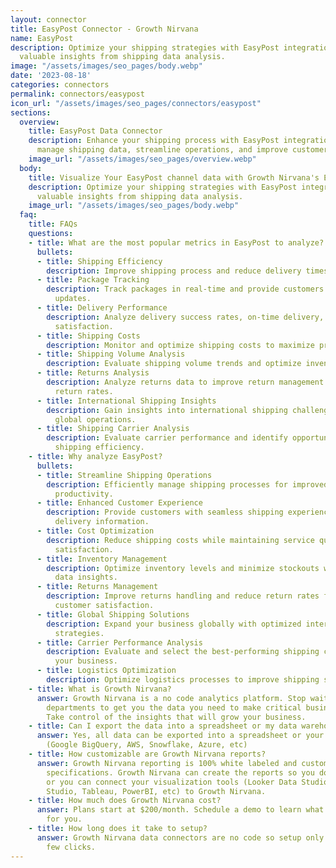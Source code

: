 ```yaml
---
layout: connector
title: EasyPost Connector - Growth Nirvana
name: EasyPost
description: Optimize your shipping strategies with EasyPost integration, gaining
  valuable insights from shipping data analysis.
image: "/assets/images/seo_pages/body.webp"
date: '2023-08-18'
categories: connectors
permalink: connectors/easypost
icon_url: "/assets/images/seo_pages/connectors/easypost"
sections:
  overview:
    title: EasyPost Data Connector
    description: Enhance your shipping process with EasyPost integration. Seamlessly
      manage shipping data, streamline operations, and improve customer satisfaction.
    image_url: "/assets/images/seo_pages/overview.webp"
  body:
    title: Visualize Your EasyPost channel data with Growth Nirvana's EasyPost Connector
    description: Optimize your shipping strategies with EasyPost integration, gaining
      valuable insights from shipping data analysis.
    image_url: "/assets/images/seo_pages/body.webp"
  faq:
    title: FAQs
    questions:
    - title: What are the most popular metrics in EasyPost to analyze?
      bullets:
      - title: Shipping Efficiency
        description: Improve shipping process and reduce delivery times.
      - title: Package Tracking
        description: Track packages in real-time and provide customers with accurate
          updates.
      - title: Delivery Performance
        description: Analyze delivery success rates, on-time delivery, and customer
          satisfaction.
      - title: Shipping Costs
        description: Monitor and optimize shipping costs to maximize profitability.
      - title: Shipping Volume Analysis
        description: Evaluate shipping volume trends and optimize inventory management.
      - title: Returns Analysis
        description: Analyze returns data to improve return management and reduce
          return rates.
      - title: International Shipping Insights
        description: Gain insights into international shipping challenges and optimize
          global operations.
      - title: Shipping Carrier Analysis
        description: Evaluate carrier performance and identify opportunities to improve
          shipping efficiency.
    - title: Why analyze EasyPost?
      bullets:
      - title: Streamline Shipping Operations
        description: Efficiently manage shipping processes for improved operational
          productivity.
      - title: Enhanced Customer Experience
        description: Provide customers with seamless shipping experiences and accurate
          delivery information.
      - title: Cost Optimization
        description: Reduce shipping costs while maintaining service quality and customer
          satisfaction.
      - title: Inventory Management
        description: Optimize inventory levels and minimize stockouts with shipping
          data insights.
      - title: Returns Management
        description: Improve returns handling and reduce return rates for enhanced
          customer satisfaction.
      - title: Global Shipping Solutions
        description: Expand your business globally with optimized international shipping
          strategies.
      - title: Carrier Performance Analysis
        description: Evaluate and select the best-performing shipping carriers for
          your business.
      - title: Logistics Optimization
        description: Optimize logistics processes to improve shipping speed and reliability.
    - title: What is Growth Nirvana?
      answer: Growth Nirvana is a no code analytics platform. Stop waiting for other
        departments to get you the data you need to make critical business decisions.
        Take control of the insights that will grow your business.
    - title: Can I export the data into a spreadsheet or my data warehouse?
      answer: Yes, all data can be exported into a spreadsheet or your data warehouse
        (Google BigQuery, AWS, Snowflake, Azure, etc)
    - title: How customizable are Growth Nirvana reports?
      answer: Growth Nirvana reporting is 100% white labeled and customized to your
        specifications. Growth Nirvana can create the reports so you don’t have to
        or you can connect your visualization tools (Looker Data Studio/Google Data
        Studio, Tableau, PowerBI, etc) to Growth Nirvana.
    - title: How much does Growth Nirvana cost?
      answer: Plans start at $200/month. Schedule a demo to learn what plan is best
        for you.
    - title: How long does it take to setup?
      answer: Growth Nirvana data connectors are no code so setup only requires a
        few clicks.
---
```

